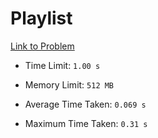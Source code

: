# Playlist

[Link to Problem](https://cses.fi/problemset/task/1141)

- Time Limit: ```1.00 s```
- Memory Limit: ```512 MB```

- Average Time Taken: ```0.069 s```
- Maximum Time Taken: ```0.31 s```
